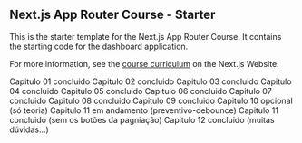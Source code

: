 ## Next.js App Router Course - Starter

This is the starter template for the Next.js App Router Course. It contains the starting code for the dashboard application.

For more information, see the [course curriculum](https://nextjs.org/learn) on the Next.js Website.

Capitulo 01 concluido
Capitulo 02 concluido
Capitulo 03 concluido
Capitulo 04 concluido
Capitulo 05 concluido
Capitulo 06 concluido
Capitulo 07 concluido
Capitulo 08 concluido
Capitulo 09 concluido
Capitulo 10 opcional (só teoria)
Capitulo 11 em andamento (preventivo-debounce)
Capitulo 11 concluido (sem os botões da pagniação)
Capitulo 12 concluido (muitas dúvidas...)


